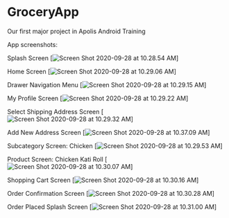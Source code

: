 # GroceryApp
Our first major project in Apolis Android Training

App screenshots:

Splash Screen
[![Screen Shot 2020-09-28 at 10.28.54 AM](https://i.imgur.com/URBObhj.png)]

Home Screen
[![Screen Shot 2020-09-28 at 10.29.06 AM](https://i.imgur.com/WJmIXXx.png)]

Drawer Navigation Menu
[![Screen Shot 2020-09-28 at 10.29.15 AM](https://i.imgur.com/Bb8VHTI.png)]

My Profile Screen
[![Screen Shot 2020-09-28 at 10.29.22 AM](https://i.imgur.com/28nq4Yv.png)]

Select Shipping Address Screen
[![Screen Shot 2020-09-28 at 10.29.32 AM](https://i.imgur.com/UwKRV0K.png)]

Add New Address Screen
[![Screen Shot 2020-09-28 at 10.37.09 AM](https://i.imgur.com/AQzZOES.png)]

Subcategory Screen: Chicken
[![Screen Shot 2020-09-28 at 10.29.53 AM](https://i.imgur.com/ZjmPLA4.png)]

Product Screen: Chicken Kati Roll
[![Screen Shot 2020-09-28 at 10.30.07 AM](https://i.imgur.com/95Jt8P1.png)]

Shopping Cart Screen
[![Screen Shot 2020-09-28 at 10.30.16 AM](https://i.imgur.com/ZOSsUej.png)]

Order Confirmation Screen
[![Screen Shot 2020-09-28 at 10.30.28 AM](https://i.imgur.com/jnXrE52.png)]

Order Placed Splash Screen
[![Screen Shot 2020-09-28 at 10.31.00 AM](https://i.imgur.com/y6BDpGW.png)]
